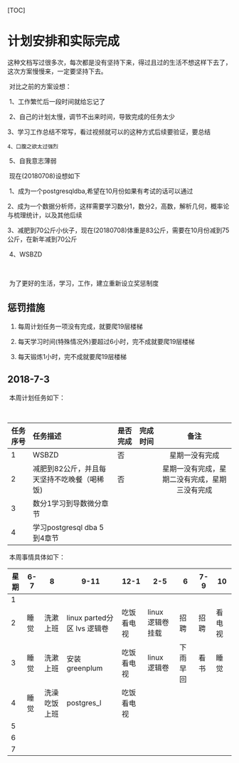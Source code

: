 [TOC]

# 计划安排和实际完成

​	这种文档写过很多次，每次都是没有坚持下来，得过且过的生活不想这样下去了，这次方案慢慢来，一定要坚持下去。

​	对比之前的方案设想：

​	1、工作繁忙后一段时间就给忘记了

​	2、自己的计划太慢，调节不出来时间，导致完成的任务太少

​	3、学习工作总结不常写，看过视频就可以的这种方式后续要验证，要总结

 	4、口腹之欲太过强烈

​	5、自我意志薄弱

​	现在(20180708)设想如下

​	1、成为一个postgresqldba,希望在10月份如果有考试的话可以通过

​	2、成为一个数据分析师，这样需要学习数分1，数分2，高数，解析几何，概率论与梳理统计，以及其他后续

​        3、减肥到70公斤小伙子，现在(20180708)体重是83公斤，需要在10月份减到75公斤，在新年减到70公斤

​	4、WSBZD

​	

​	为了更好的生活，学习，工作，建立重新设立奖惩制度



## 惩罚措施

1. 每周计划任务一项没有完成，就要爬19层楼梯

2. 每天学习时间(特殊情况外)要超过6小时，完不成就要爬19层楼梯

3. 每天锻炼1小时，完不成就要爬19层楼梯

   





## 2018-7-3

​	本周计划任务如下：

​	

| 任务序号 | 任务描述                                    | 是否完成 | 完成时间 |                      备注                      |
| -------- | :------------------------------------------ | -------- | -------- | :--------------------------------------------: |
| 1        | WSBZD                                       | 否       |          |                 星期一没有完成                 |
| 2        | 减肥到82公斤，并且每天坚持不吃晚餐（喝稀饭) | 否       |          | 星期一没有完成，星期二没有完成，星期三没有完成 |
| 3        | 数分1学习到导数微分章节                     |          |          |                                                |
| 4        | 学习postgresql dba 5到4章节                 |          |          |                                                |



​	本周事情具体如下：

| 星期 | 6-7  | 8            | 9-11                        | 12-1       | 2-5                | 6        | 7-9  | 10     |
| ---- | ---- | ------------ | --------------------------- | ---------- | ------------------ | -------- | ---- | ------ |
| 1    |      |              |                             |            |                    |          |      |        |
| 2    | 睡觉 | 洗漱上班     | linux parted分区 lvs 逻辑卷 | 吃饭看电视 | linux  逻辑卷 挂载 | 招聘     | 招聘 | 看电视 |
| 3    | 睡觉 | 洗漱上班     | 安装greenplum               | 吃饭看电视 | linux 逻辑卷       | 下雨早回 | 看书 | 睡觉   |
| 4    | 睡觉 | 洗澡吃饭上班 | postgres_l                  | 吃饭看电视 |                    |          |      |        |
| 5    |      |              |                             |            |                    |          |      |        |
| 6    |      |              |                             |            |                    |          |      |        |
| 7    |      |              |                             |            |                    |          |      |        |

​	

​	

